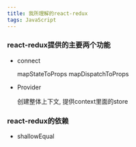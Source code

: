 ```yaml
---
title: 我所理解的react-redux
tags: JavaScript
---
```


### react-redux提供的主要两个功能

+ connect

    mapStateToProps
    mapDispatchToProps


+ Provider

    创建整体上下文, 提供context里面的store



### react-redux的依赖

+ shallowEqual